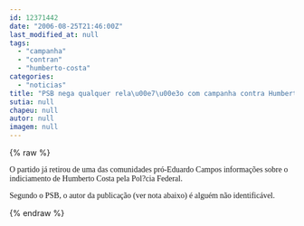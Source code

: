 ```yaml
---
id: 12371442
date: "2006-08-25T21:46:00Z"
last_modified_at: null
tags:
  - "campanha"
  - "contran"
  - "humberto-costa"
categories:
  - "noticias"
title: "PSB nega qualquer rela\u00e7\u00e3o com campanha contra Humberto"
sutia: null
chapeu: null
autor: null
imagem: null
---
```

{% raw %}
<p><P><FONT face=Verdana>O partido já retirou de uma das comunidades pró-Eduardo Campos informações sobre o indiciamento de Humberto Costa pela Pol?cia Federal.</FONT></P></p>
<p><P><FONT face=Verdana>Segundo o PSB, o autor da publicação (ver nota abaixo) é alguém não identificável.</FONT></P> </p>
{% endraw %}
